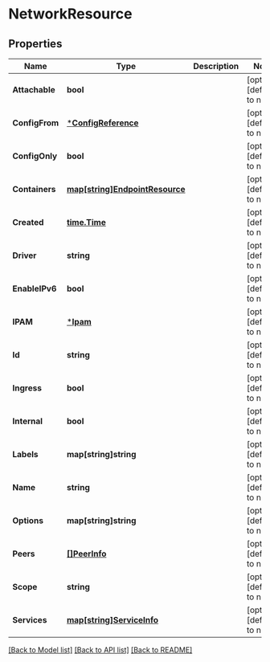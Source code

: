 # NetworkResource

## Properties
Name | Type | Description | Notes
------------ | ------------- | ------------- | -------------
**Attachable** | **bool** |  | [optional] [default to null]
**ConfigFrom** | [***ConfigReference**](ConfigReference.md) |  | [optional] [default to null]
**ConfigOnly** | **bool** |  | [optional] [default to null]
**Containers** | [**map[string]EndpointResource**](EndpointResource.md) |  | [optional] [default to null]
**Created** | [**time.Time**](time.Time.md) |  | [optional] [default to null]
**Driver** | **string** |  | [optional] [default to null]
**EnableIPv6** | **bool** |  | [optional] [default to null]
**IPAM** | [***Ipam**](IPAM.md) |  | [optional] [default to null]
**Id** | **string** |  | [optional] [default to null]
**Ingress** | **bool** |  | [optional] [default to null]
**Internal** | **bool** |  | [optional] [default to null]
**Labels** | **map[string]string** |  | [optional] [default to null]
**Name** | **string** |  | [optional] [default to null]
**Options** | **map[string]string** |  | [optional] [default to null]
**Peers** | [**[]PeerInfo**](PeerInfo.md) |  | [optional] [default to null]
**Scope** | **string** |  | [optional] [default to null]
**Services** | [**map[string]ServiceInfo**](ServiceInfo.md) |  | [optional] [default to null]

[[Back to Model list]](../README.md#documentation-for-models) [[Back to API list]](../README.md#documentation-for-api-endpoints) [[Back to README]](../README.md)


